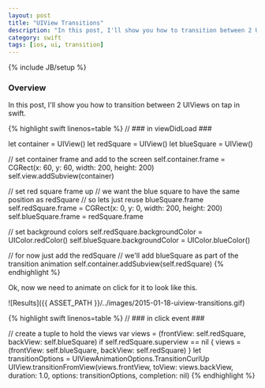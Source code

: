 ```yaml
---
layout: post
title: "UIView Transitions"
description: "In this post, I'll show you how to transition between 2 UIViews on tap in swift."
category: swift
tags: [ios, ui, transition]
---
```

{% include JB/setup %}

<!-- Overview -->
<h3>Overview</h3>

In this post, I'll show you how to transition between 2 UIViews on tap in swift.

{% highlight swift linenos=table  %}
// ### in viewDidLoad ###

let container = UIView()
let redSquare = UIView()
let blueSquare = UIView()

// set container frame and add to the screen
self.container.frame = CGRect(x: 60, y: 60, width: 200, height: 200)
self.view.addSubview(container)

// set red square frame up
// we want the blue square to have the same position as redSquare
// so lets just reuse blueSquare.frame
self.redSquare.frame = CGRect(x: 0, y: 0, width: 200, height: 200)
self.blueSquare.frame = redSquare.frame

// set background colors
self.redSquare.backgroundColor = UIColor.redColor()
self.blueSquare.backgroundColor = UIColor.blueColor()

// for now just add the redSquare
// we'll add blueSquare as part of the transition animation
self.container.addSubview(self.redSquare)
{% endhighlight %}

Ok, now we need to animate on click for it to look like this.

![Results]({{ ASSET_PATH }}/../images/2015-01-18-uiview-transitions.gif)

{% highlight swift linenos=table  %}
// ### in click event ###

// create a tuple to hold the views
var views = (frontView: self.redSquare, backView: self.blueSquare)
if self.redSquare.superview ==  nil {
  views = (frontView: self.blueSquare, backView: self.redSquare)
}
let transitionOptions = UIViewAnimationOptions.TransitionCurlUp
UIView.transitionFromView(views.frontView, toView: views.backView, duration: 1.0, options: transitionOptions, completion: nil)
{% endhighlight %}


